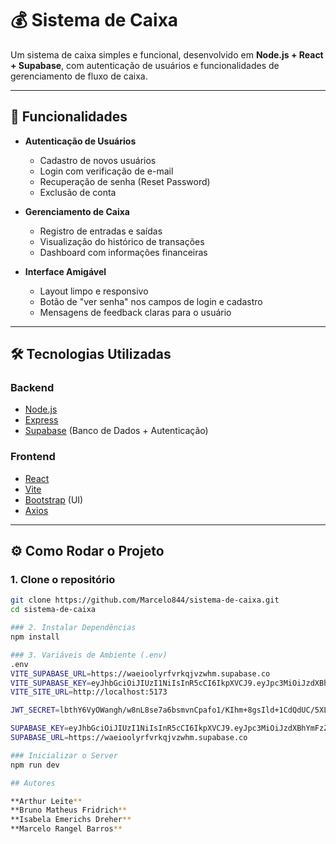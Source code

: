 # 💰 Sistema de Caixa

Um sistema de caixa simples e funcional, desenvolvido em **Node.js + React + Supabase**, com autenticação de usuários e funcionalidades de gerenciamento de fluxo de caixa.  

---

## 🚀 Funcionalidades

- **Autenticação de Usuários**
  - Cadastro de novos usuários
  - Login com verificação de e-mail
  - Recuperação de senha (Reset Password)
  - Exclusão de conta  

- **Gerenciamento de Caixa**
  - Registro de entradas e saídas
  - Visualização do histórico de transações
  - Dashboard com informações financeiras  

- **Interface Amigável**
  - Layout limpo e responsivo
  - Botão de "ver senha" nos campos de login e cadastro
  - Mensagens de feedback claras para o usuário

---

## 🛠️ Tecnologias Utilizadas

### Backend
- [Node.js](https://nodejs.org/)
- [Express](https://expressjs.com/)
- [Supabase](https://supabase.com/) (Banco de Dados + Autenticação)

### Frontend
- [React](https://react.dev/)
- [Vite](https://vitejs.dev/)
- [Bootstrap](https://getbootstrap.com/) (UI)
- [Axios](https://axios-http.com/)

---

## ⚙️ Como Rodar o Projeto

### 1. Clone o repositório
```bash
git clone https://github.com/Marcelo844/sistema-de-caixa.git
cd sistema-de-caixa

### 2. Instalar Dependências
npm install

### 3. Variáveis de Ambiente (.env)
.env
VITE_SUPABASE_URL=https://waeioolyrfvrkqjvzwhm.supabase.co
VITE_SUPABASE_KEY=eyJhbGciOiJIUzI1NiIsInR5cCI6IkpXVCJ9.eyJpc3MiOiJzdXBhYmFzZSIsInJlZiI6IndhZWlvb2x5cmZ2cmtxanZ6d2htIiwicm9sZSI6ImFub24iLCJpYXQiOjE3NTEzMjIxOTQsImV4cCI6MjA2Njg5ODE5NH0.BjJSFDSy7CxO3lZBIqzhHrBO0q3_VO_eEX6So4PTdaM
VITE_SITE_URL=http://localhost:5173

JWT_SECRET=lbthY6VyOWangh/w8nL8se7a6bsmvnCpafo1/KIhm+8gsIld+1CdQdUC/5XL6Tj4gFxv8rNWbJE83lTAc7mFyg==

SUPABASE_KEY=eyJhbGciOiJIUzI1NiIsInR5cCI6IkpXVCJ9.eyJpc3MiOiJzdXBhYmFzZSIsInJlZiI6IndhZWlvb2x5cmZ2cmtxanZ6d2htIiwicm9sZSI6InNlcnZpY2Vfcm9sZSIsImlhdCI6MTc1MTMyMjE5NCwiZXhwIjoyMDY2ODk4MTk0fQ.HemBqCsgpdnl9xrdYTS8AgkGxOqOTS-lDR2i1c5kCFo
SUPABASE_URL=https://waeioolyrfvrkqjvzwhm.supabase.co

### Inicializar o Server
npm run dev

## Autores

**Arthur Leite**
**Bruno Matheus Fridrich**
**Isabela Emerichs Dreher**
**Marcelo Rangel Barros**  
